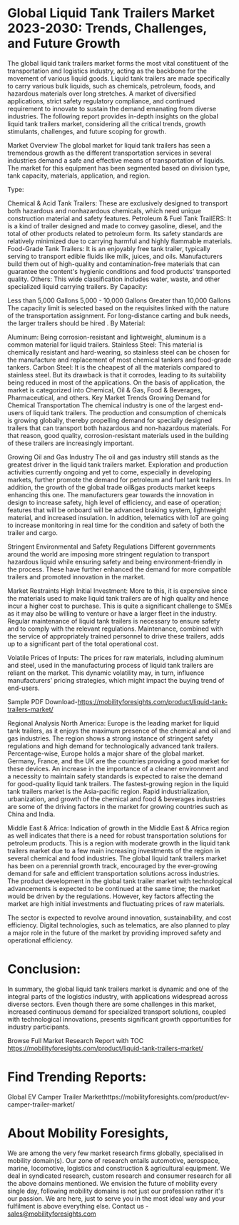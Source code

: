# Global Liquid Tank Trailers Market 2023-2030: Trends, Challenges, and Future Growth
The global liquid tank trailers market forms the most vital constituent of the transportation and logistics industry, acting as the backbone for the movement of various liquid goods. Liquid tank trailers are made specifically to carry various bulk liquids, such as chemicals, petroleum, foods, and hazardous materials over long stretches. A market of diversified applications, strict safety regulatory compliance, and continued requirement to innovate to sustain the demand emanating from diverse industries. The following report provides in-depth insights on the global liquid tank trailers market, considering all the critical trends, growth stimulants, challenges, and future scoping for growth.

Market Overview
The global market for liquid tank trailers has seen a tremendous growth as the different transportation services in several industries demand a safe and effective means of transportation of liquids. The market for this equipment has been segmented based on division type, tank capacity, materials, application, and region.

Type:

Chemical & Acid Tank Trailers: These are exclusively designed to transport both hazardous and nonhazardous chemicals, which need unique construction material and safety features.
Petroleum & Fuel Tank TrailERS: It is a kind of trailer designed and made to convey gasoline, diesel, and the total of other products related to petroleum form. Its safety standards are relatively minimized due to carrying harmful and highly flammable materials. Food-Grade Tank Trailers: It is an enjoyably free tank trailer, typically serving to transport edible fluids like milk, juices, and oils. Manufacturers build them out of high-quality and contamination-free materials that can guarantee the content's hygienic conditions and food products' transported quality.
Others: This wide classification includes water, waste, and other specialized liquid carrying trailers.
By Capacity:

Less than 5,000 Gallons
5,000 - 10,000 Gallons
Greater than 10,000 Gallons
The capacity limit is selected based on the requisites linked with the nature of the transportation assignment. For long-distance carting and bulk needs, the larger trailers should be hired .
By Material:

Aluminum: Being corrosion-resistant and lightweight, aluminum is a common material for liquid trailers.
Stainless Steel: This material is chemically resistant and hard-wearing, so stainless steel can be chosen for the manufacture and replacement of most chemical tankers and food-grade tankers. Carbon Steel: It is the cheapest of all the materials compared to stainless steel. But its drawback is that it corrodes, leading to its suitability being reduced in most of the applications. On the basis of application, the market is categorized into Chemical, Oil & Gas, Food & Beverages, Pharmaceutical, and others. Key Market Trends Growing Demand for Chemical Transportation
The chemical industry is one of the largest end-users of liquid tank trailers. The production and consumption of chemicals is growing globally, thereby propelling demand for specially designed trailers that can transport both hazardous and non-hazardous materials. For that reason, good quality, corrosion-resistant materials used in the building of these trailers are increasingly important.

Growing Oil and Gas Industry
The oil and gas industry still stands as the greatest driver in the liquid tank trailers market. Exploration and production activities currently ongoing and yet to come, especially in developing markets, further promote the demand for petroleum and fuel tank trailers. In addition, the growth of the global trade oil&gas products market keeps enhancing this one.
The manufacturers gear towards the innovation in design to increase safety, high level of efficiency, and ease of operation; features that will be onboard will be advanced braking system, lightweight material, and increased insulation. In addition, telematics with IoT are going to increase monitoring in real time for the condition and safety of both the trailer and cargo.

Stringent Environmental and Safety Regulations
Different governments around the world are imposing more stringent regulation to transport hazardous liquid while ensuring safety and being environment-friendly in the process. These have further enhanced the demand for more compatible trailers and promoted innovation in the market.

Market Restraints
High Initial Investment:
More to this, it is expensive since the materials used to make liquid tank trailers are of high quality and hence incur a higher cost to purchase. This is quite a significant challenge to SMEs as it may also be willing to venture or have a larger fleet in the industry.
Regular maintenance of liquid tank trailers is necessary to ensure safety and to comply with the relevant regulations. Maintenance, combined with the service of appropriately trained personnel to drive these trailers, adds up to a significant part of the total operational cost.

Volatile Prices of Inputs:
The prices for raw materials, including aluminum and steel, used in the manufacturing process of liquid tank trailers are reliant on the market. This dynamic volatility may, in turn, influence manufacturers' pricing strategies, which might impact the buying trend of end-users.

Sample PDF Download-https://mobilityforesights.com/product/liquid-tank-trailers-market/



Regional Analysis
North America:
Europe is the leading market for liquid tank trailers, as it enjoys the maximum presence of the chemical and oil and gas industries. The region shows a strong instance of stringent safety regulations and high demand for technologically advanced tank trailers.
Percentage-wise, Europe holds a major share of the global market. Germany, France, and the UK are the countries providing a good market for these devices. An increase in the importance of a cleaner environment and a necessity to maintain safety standards is expected to raise the demand for good-quality liquid tank trailers.
The fastest-growing region in the liquid tank trailers market is the Asia-pacific region. Rapid industrialization, urbanization, and growth of the chemical and food & beverages industries are some of the driving factors in the market for growing countries such as China and India.

Middle East & Africa:
Indication of growth in the Middle East & Africa region as well indicates that there is a need for robust transportation solutions for petroleum products. This is a region with moderate growth in the liquid tank trailers market due to a few main increasing investments of the region in several chemical and food industries.
The global liquid tank trailers market has been on a perennial growth track, encouraged by the ever-growing demand for safe and efficient transportation solutions across industries. The product development in the global tank trailer market with technological advancements is expected to be continued at the same time; the market would be driven by the regulations. However, key factors affecting the market are high initial investments and fluctuating prices of raw materials.

The sector is expected to revolve around innovation, sustainability, and cost efficiency. Digital technologies, such as telematics, are also planned to play a major role in the future of the market by providing improved safety and operational efficiency.

# Conclusion:
In summary, the global liquid tank trailers market is dynamic and one of the integral parts of the logistics industry, with applications widespread across diverse sectors. Even though there are some challenges in this market, increased continuous demand for specialized transport solutions, coupled with technological innovations, presents significant growth opportunities for industry participants.




Browse Full Market Research Report with TOC
https://mobilityforesights.com/product/liquid-tank-trailers-market/




# Find Trending Reports:
Global EV Camper Trailer Markethttps://mobilityforesights.com/product/ev-camper-trailer-market/




# About Mobility Foresights,
We are among the very few market research firms globally, specialised in mobility domain(s). Our zone of research entails automotive, aerospace, marine, locomotive, logistics and construction & agricultural equipment. We deal in syndicated research, custom research and consumer research for all the above domains mentioned.
We envision the future of mobility every single day, following mobility domains is not just our profession rather it's our passion. We are here, just to serve you in the most ideal way and your fulfilment is above everything else. Contact us -  sales@mobilityforesights.com 





